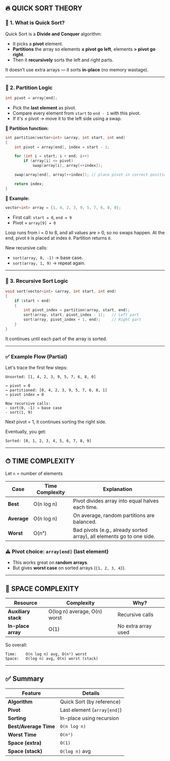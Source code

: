 ## 🔥 QUICK SORT THEORY

### 📌 1. **What is Quick Sort?**

Quick Sort is a **Divide and Conquer** algorithm:

* It picks a **pivot** element.
* **Partitions** the array so elements **≤ pivot go left**, elements **> pivot go right**.
* Then it **recursively** sorts the left and right parts.

It doesn’t use extra arrays — it sorts **in-place** (no memory wastage).

---

### 📌 2. **Partition Logic**

```cpp
int pivot = array[end];
```

* Pick the **last element** as pivot.
* Compare every element from `start` to `end - 1` with this pivot.
* If it's ≤ pivot → move it to the left side using a swap.

📌 **Partition function:**

```cpp
int partition(vector<int> &array, int start, int end)
{
	int pivot = array[end], index = start - 1;

	for (int i = start; i < end; i++)
		if (array[i] <= pivot)
			swap(array[i], array[++index]);

	swap(array[end], array[++index]); // place pivot in correct position

	return index;
}
```

📌 **Example:**

```cpp
vector<int> array = {1, 4, 2, 3, 9, 5, 7, 6, 8, 0};
```

* First call: `start = 0`, `end = 9`
* Pivot = `array[9] = 0`

Loop runs from i = 0 to 8, and all values are > 0, so no swaps happen.
At the end, pivot `0` is placed at index `0`. Partition returns `0`.

New recursive calls:

* `sort(array, 0, -1)` → base case.
* `sort(array, 1, 9)` → repeat again.

---

### 📌 3. **Recursive Sort Logic**

```cpp
void sort(vector<int> &array, int start, int end)
{
	if (start < end)
	{
		int pivot_index = partition(array, start, end);
		sort(array, start, pivot_index - 1);   // Left part
		sort(array, pivot_index + 1, end);     // Right part
	}
}
```

It continues until each part of the array is sorted.

---

### ✅ Example Flow (Partial)

Let's trace the first few steps:

```
Unsorted: [1, 4, 2, 3, 9, 5, 7, 6, 8, 0]

→ pivot = 0
→ partitioned: [0, 4, 2, 3, 9, 5, 7, 6, 8, 1]
→ pivot index = 0

Now recursive calls:
- sort(0, -1) → base case
- sort(1, 9)
```

Next pivot = 1, it continues sorting the right side.

Eventually, you get:

```
Sorted: [0, 1, 2, 3, 4, 5, 6, 7, 8, 9]
```

---

## ⏱ TIME COMPLEXITY

Let `n` = number of elements

| Case        | Time Complexity | Explanation                                                           |
| ----------- | --------------- | --------------------------------------------------------------------- |
| **Best**    | O(n log n)      | Pivot divides array into equal halves each time.                      |
| **Average** | O(n log n)      | On average, random partitions are balanced.                           |
| **Worst**   | O(n²)           | Bad pivots (e.g., already sorted array), all elements go to one side. |

### ⚠️ Pivot choice: `array[end]` (last element)

* This works great on **random arrays**.
* But gives **worst case** on sorted arrays (`{1, 2, 3, 4}`).

---

## 💾 SPACE COMPLEXITY

| Resource            | Complexity                   | Why?                |
| ------------------- | ---------------------------- | ------------------- |
| **Auxiliary stack** | O(log n) average, O(n) worst | Recursive calls     |
| **In-place array**  | O(1)                         | No extra array used |

So overall:

```
Time:    O(n log n) avg, O(n²) worst
Space:   O(log n) avg, O(n) worst (stack)
```

---

## ✅ Summary

| Feature               | Details                     |
| --------------------- | --------------------------- |
| **Algorithm**         | Quick Sort (by reference)   |
| **Pivot**             | Last element (`array[end]`) |
| **Sorting**           | In-place using recursion    |
| **Best/Average Time** | `O(n log n)`                |
| **Worst Time**        | `O(n²)`                     |
| **Space (extra)**     | `O(1)`                      |
| **Space (stack)**     | `O(log n)` avg              |

